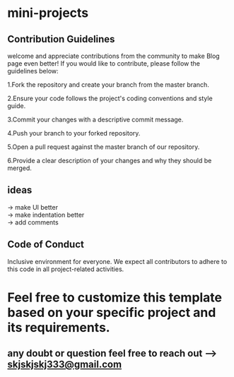 # mini-projects

## Contribution Guidelines

 welcome and appreciate contributions from the community to make Blog page even better! If you would like to contribute, please follow the guidelines below:

1.Fork the repository and create your branch from the master branch.

2.Ensure your code follows the project's coding conventions and style guide.

3.Commit your changes with a descriptive commit message.

4.Push your branch to your forked repository.

5.Open a pull request against the master branch of our repository.

6.Provide a clear description of your changes and why they should be merged.

## ideas
-> make UI better
<br>
-> make indentation better
<br>
-> add comments 

## Code of Conduct
 Inclusive environment for everyone. We expect all contributors to adhere to this code in all project-related activities.


# Feel free to customize this template based on your specific project and its requirements.

## any doubt or question feel free to reach out --> skjskjskj333@gmail.com
